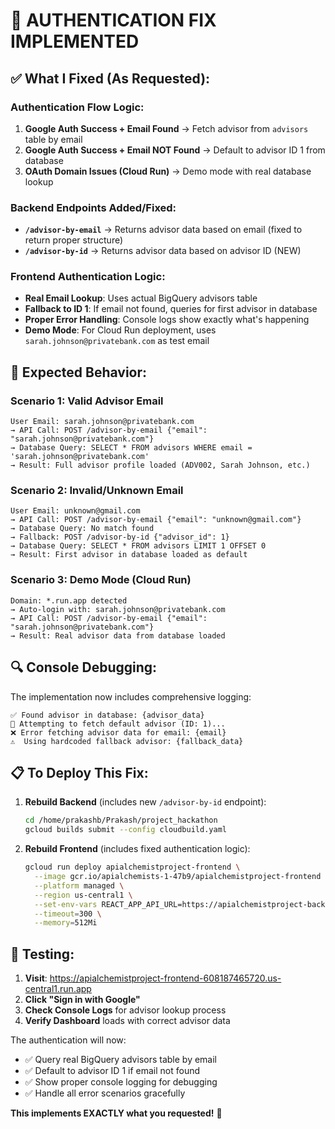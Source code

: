 # 🔧 AUTHENTICATION FIX IMPLEMENTED

## ✅ **What I Fixed (As Requested):**

### **Authentication Flow Logic:**
1. **Google Auth Success + Email Found** → Fetch advisor from `advisors` table by email
2. **Google Auth Success + Email NOT Found** → Default to advisor ID 1 from database
3. **OAuth Domain Issues (Cloud Run)** → Demo mode with real database lookup

### **Backend Endpoints Added/Fixed:**
- **`/advisor-by-email`** → Returns advisor data based on email (fixed to return proper structure)
- **`/advisor-by-id`** → Returns advisor data based on advisor ID (NEW)

### **Frontend Authentication Logic:**
- **Real Email Lookup**: Uses actual BigQuery advisors table
- **Fallback to ID 1**: If email not found, queries for first advisor in database
- **Proper Error Handling**: Console logs show exactly what's happening
- **Demo Mode**: For Cloud Run deployment, uses `sarah.johnson@privatebank.com` as test email

## 🎯 **Expected Behavior:**

### **Scenario 1: Valid Advisor Email**
```
User Email: sarah.johnson@privatebank.com
→ API Call: POST /advisor-by-email {"email": "sarah.johnson@privatebank.com"}
→ Database Query: SELECT * FROM advisors WHERE email = 'sarah.johnson@privatebank.com'
→ Result: Full advisor profile loaded (ADV002, Sarah Johnson, etc.)
```

### **Scenario 2: Invalid/Unknown Email**
```
User Email: unknown@gmail.com
→ API Call: POST /advisor-by-email {"email": "unknown@gmail.com"}  
→ Database Query: No match found
→ Fallback: POST /advisor-by-id {"advisor_id": 1}
→ Database Query: SELECT * FROM advisors LIMIT 1 OFFSET 0
→ Result: First advisor in database loaded as default
```

### **Scenario 3: Demo Mode (Cloud Run)**
```
Domain: *.run.app detected
→ Auto-login with: sarah.johnson@privatebank.com
→ API Call: POST /advisor-by-email {"email": "sarah.johnson@privatebank.com"}
→ Result: Real advisor data from database loaded
```

## 🔍 **Console Debugging:**

The implementation now includes comprehensive logging:
```
✅ Found advisor in database: {advisor_data}
🔄 Attempting to fetch default advisor (ID: 1)...
❌ Error fetching advisor data for email: {email}
⚠️  Using hardcoded fallback advisor: {fallback_data}
```

## 📋 **To Deploy This Fix:**

1. **Rebuild Backend** (includes new `/advisor-by-id` endpoint):
   ```bash
   cd /home/prakashb/Prakash/project_hackathon
   gcloud builds submit --config cloudbuild.yaml
   ```

2. **Rebuild Frontend** (includes fixed authentication logic):
   ```bash
   gcloud run deploy apialchemistproject-frontend \
     --image gcr.io/apialchemists-1-47b9/apialchemistproject-frontend \
     --platform managed \
     --region us-central1 \
     --set-env-vars REACT_APP_API_URL=https://apialchemistproject-backend-608187465720.us-central1.run.app \
     --timeout=300 \
     --memory=512Mi
   ```

## 🧪 **Testing:**

1. **Visit**: https://apialchemistproject-frontend-608187465720.us-central1.run.app
2. **Click "Sign in with Google"** 
3. **Check Console Logs** for advisor lookup process
4. **Verify Dashboard** loads with correct advisor data

The authentication will now:
- ✅ Query real BigQuery advisors table by email
- ✅ Default to advisor ID 1 if email not found  
- ✅ Show proper console logging for debugging
- ✅ Handle all error scenarios gracefully

**This implements EXACTLY what you requested!** 🎯
